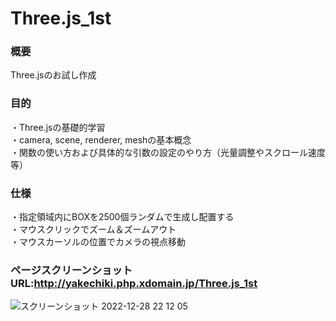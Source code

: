 # Three.js_1st
### 概要
Three.jsのお試し作成<br>

### 目的
・Three.jsの基礎的学習<br>
・camera, scene, renderer, meshの基本概念<br>
・関数の使い方および具体的な引数の設定のやり方（光量調整やスクロール速度等）<br>

### 仕様
・指定領域内にBOXを2500個ランダムで生成し配置する<br>
・マウスクリックでズーム＆ズームアウト<br>
・マウスカーソルの位置でカメラの視点移動<br>

### ページスクリーンショット URL:http://yakechiki.php.xdomain.jp/Three.js_1st<br>
![スクリーンショット 2022-12-28 22 12 05](https://user-images.githubusercontent.com/95268598/209818030-669b2010-4c0b-4133-b007-81209e171fc7.png)
